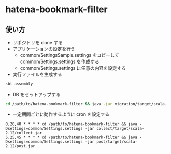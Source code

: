 # hatena-bookmark-filter

## 使い方

- リポジトリを clone する
- アプリケーションの設定を行う
  - common/SettingsSample.settings をコピーして common/Settings.settings を作成する
  - common/Settings.settings に任意の内容を設定する
- 実行ファイルを生成する

```sh
sbt assembly
```

- DB をセットアップする

```sh
cd /path/to/hatena-bookmark-filter && java -jar migration/target/scala-2.12/migration.jar
```

- 一定期間ごとに動作するように cron を設定する

```
0,20,40 * * * * cd /path/to/hatena-bookmark-filter && java -Dsettings=common/Settings.settings -jar collect/target/scala-2.12/collect.jar
5,25,45 * * * * cd /path/to/hatena-bookmark-filter && java -Dsettings=common/Settings.settings -jar post/target/scala-2.12/post.jar
```
